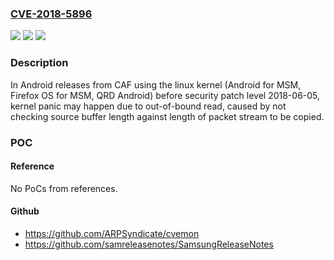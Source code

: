 ### [CVE-2018-5896](https://cve.mitre.org/cgi-bin/cvename.cgi?name=CVE-2018-5896)
![](https://img.shields.io/static/v1?label=Product&message=Android%20for%20MSM%2C%20Firefox%20OS%20for%20MSM%2C%20QRD%20Android&color=blue)
![](https://img.shields.io/static/v1?label=Version&message=n%2Fa&color=blue)
![](https://img.shields.io/static/v1?label=Vulnerability&message=Information%20Exposure%20in%20DIAG%20services&color=brighgreen)

### Description

In Android releases from CAF using the linux kernel (Android for MSM, Firefox OS for MSM, QRD Android) before security patch level 2018-06-05, kernel panic may happen due to out-of-bound read, caused by not checking source buffer length against length of packet stream to be copied.

### POC

#### Reference
No PoCs from references.

#### Github
- https://github.com/ARPSyndicate/cvemon
- https://github.com/samreleasenotes/SamsungReleaseNotes

